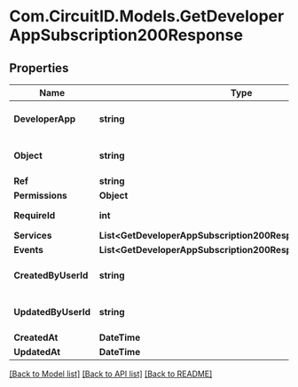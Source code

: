 
# Com.CircuitID.Models.GetDeveloperAppSubscription200Response

## Properties

Name | Type | Description | Notes
------------ | ------------- | ------------- | -------------
**DeveloperApp** | **string** | ObjectId (unique 12 bytes ID) | 
**Object** | **string** | ObjectId (unique 12 bytes ID) | [optional] 
**Ref** | **string** |  | [optional] 
**Permissions** | **Object** |  | [optional] 
**RequireId** | **int** |  | [optional] [default to RequireIdEnum.NUMBER_0]
**Services** | **List&lt;GetDeveloperAppSubscription200Response.ServicesEnum&gt;** |  | 
**Events** | **List&lt;GetDeveloperAppSubscription200Response.EventsEnum&gt;** |  | [optional] 
**CreatedByUserId** | **string** | ObjectId (unique 12 bytes ID) | [optional] 
**UpdatedByUserId** | **string** | ObjectId (unique 12 bytes ID) | [optional] 
**CreatedAt** | **DateTime** |  | [optional] 
**UpdatedAt** | **DateTime** |  | [optional] 

[[Back to Model list]](../README.md#documentation-for-models)
[[Back to API list]](../README.md#documentation-for-api-endpoints)
[[Back to README]](../README.md)

